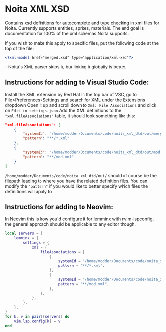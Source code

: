 # Noita XML XSD
Contains xsd definitions for autocomplete and type checking in xml files for Noita.
Currently supports entities, sprites, materials. The end goal is documentation for
100% of the xml schemas Noita supports.

If you wish to make this apply to specific files, put the following code at the top of the file:
```xml
<?xml-model href="merged.xsd" type="application/xml-xsd"?>
```
\- Noita's XML parser skips it, but linking it globally is better.

## Instructions for adding to Visual Studio Code:
Install the XML extension by Red Hat
In the top bar of VSC, go to File>Preferences>Settings and search for XML under the Extensions dropdown
Open it up and scroll down to `Xml: File Associations` and click on `Edit in settings.json`
Add the XML definitions to the `"xml.fileAssociations"` table, it should look something like this:
```json
"xml.fileAssociations": [
	{
		"systemId": "/home/modder/Documents/code/noita_xml_dtd/out/merged.xsd",
		"pattern": "**/*.xml"
	},
	{
		"systemId": "/home/modder/Documents/code/noita_xml_dtd/out/mod.xsd",
		"pattern": "**/mod.xml"
	}
]
```
`/home/modder/Documents/code/noita_xml_dtd/out/` should of course be the filepath leading to where you have the related definition files.
You can modify the `"pattern"` if you would like to better specify which files the definitions will apply to


## Instructions for adding to Neovim:
In Neovim this is how you'd configure it for lemminx with nvim-lspconfig, the general
approach should be applicable to any editor though.
```lua
local servers = {
	lemminx = {
		settings = {
			xml = {
				fileAssociations = {
					{
						systemId = "/home/modder/Documents/code/noita_xml_dtd/out/merged.xsd", -- path must be absolute
						pattern = "**/*.xml",
					},
					{
						systemId = "/home/modder/Documents/code/noita_xml_dtd/out/mod.xsd",
						pattern = "**/mod.xml",
					},
				},
			},
		},
	},
}
for k, v in pairs(servers) do
	vim.lsp.config[k] = v
end
```
